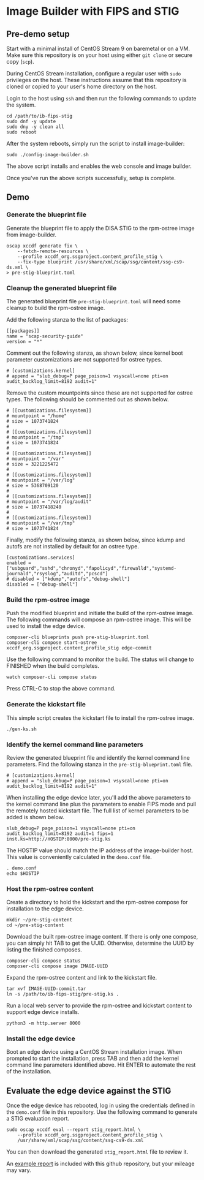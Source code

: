# Image Builder with FIPS and STIG

## Pre-demo setup 
Start with a minimal install of CentOS Stream 9 on baremetal or on a
VM. Make sure this repository is on your host using either `git clone`
or secure copy (`scp`).

During CentOS Stream installation, configure a regular user with `sudo`
privileges on the host. These instructions assume that this repository
is cloned or copied to your user's home directory on the host.

Login to the host using `ssh` and then run the following commands to
update the system.

    cd /path/to/ib-fips-stig
    sudo dnf -y update
    sudo dny -y clean all
    sudo reboot

After the system reboots, simply run the script to install image-builder:

    sudo ./config-image-builder.sh
    
The above script installs and enables the web console and image builder.

Once you've run the above scripts successfully, setup is complete.

## Demo
### Generate the blueprint file
Generate the blueprint file to apply the DISA STIG to the rpm-ostree
image from image-builder.

    oscap xccdf generate fix \
        --fetch-remote-resources \
        --profile xccdf_org.ssgproject.content_profile_stig \
        --fix-type blueprint /usr/share/xml/scap/ssg/content/ssg-cs9-ds.xml \
	> pre-stig-blueprint.toml

### Cleanup the generated blueprint file
The generated blueprint file `pre-stig-blueprint.toml` will need some
cleanup to build the rpm-ostree image.

Add the following stanza to the list of packages:

    [[packages]]
    name = "scap-security-guide"
    version = "*"

Comment out the following stanza, as shown below, since kernel boot
parameter customizations are not supported for ostree types.

    # [customizations.kernel]
    # append = "slub_debug=P page_poison=1 vsyscall=none pti=on audit_backlog_limit=8192 audit=1"

Remove the custom mountpoints since these are not supported for ostree
types. The following should be commented out as shown below.

    # [[customizations.filesystem]]
    # mountpoint = "/home" 
    # size = 1073741824
    # 
    # [[customizations.filesystem]]
    # mountpoint = "/tmp"
    # size = 1073741824
    # 
    # [[customizations.filesystem]]
    # mountpoint = "/var"
    # size = 3221225472
    # 
    # [[customizations.filesystem]]
    # mountpoint = "/var/log"
    # size = 5368709120
    # 
    # [[customizations.filesystem]]
    # mountpoint = "/var/log/audit"
    # size = 10737418240
    # 
    # [[customizations.filesystem]]
    # mountpoint = "/var/tmp"
    # size = 1073741824

Finally, modify the following stanza, as shown below, since kdump and
autofs are not installed by default for an ostree type.

    [customizations.services]
    enabled = ["usbguard","sshd","chronyd","fapolicyd","firewalld","systemd-journald","rsyslog","auditd","pcscd"]
    # disabled = ["kdump","autofs","debug-shell"]
    disabled = ["debug-shell"]

### Build the rpm-ostree image
Push the modified blueprint and initiate the build of the rpm-ostree
image. The following commands will compose an rpm-ostree image. This
will be used to install the edge device.

    composer-cli blueprints push pre-stig-blueprint.toml
    composer-cli compose start-ostree xccdf_org.ssgproject.content_profile_stig edge-commit

Use the following command to monitor the build. The status will change
to FINISHED when the build completes.

    watch composer-cli compose status

Press CTRL-C to stop the above command.

### Generate the kickstart file
This simple script creates the kickstart file to install the rpm-ostree
image.

    ./gen-ks.sh

### Identify the kernel command line parameters
Review the generated blueprint file and identify the kernel command line
parameters. Find the following stanza in the `pre-stig-blueprint.toml`
file.

    # [customizations.kernel]
    # append = "slub_debug=P page_poison=1 vsyscall=none pti=on audit_backlog_limit=8192 audit=1"

When installing the edge device later, you'll add the above parameters to
the kernel command line plus the parameters to enable FIPS mode and pull
the remotely hosted kickstart file. The full list of kernel parameters
to be added is shown below.

    slub_debug=P page_poison=1 vsyscall=none pti=on audit_backlog_limit=8192 audit=1 fips=1 inst.ks=http://HOSTIP:8000/pre-stig.ks

The HOSTIP value should match the IP address of the image-builder
host. This value is conveniently calculated in the `demo.conf` file.

    . demo.conf
    echo $HOSTIP

### Host the rpm-ostree content
Create a directory to hold the kickstart and the rpm-ostree compose for
installation to the edge device.

    mkdir ~/pre-stig-content
    cd ~/pre-stig-content

Download the built rpm-ostree image content. If there is only one compose,
you can simply hit TAB to get the UUID. Otherwise, determine the UUID
by listing the finished composes.

    composer-cli compose status
    composer-cli compose image IMAGE-UUID

Expand the rpm-ostree content and link to the kickstart file.

    tar xvf IMAGE-UUID-commit.tar
    ln -s /path/to/ib-fips-stig/pre-stig.ks .

Run a local web server to provide the rpm-ostree and kickstart content
to support edge device installs.

    python3 -m http.server 8000

### Install the edge device
Boot an edge device using a CentOS Stream installation image. When
prompted to start the installation, press TAB and then add the kernel
command line parameters identified above. Hit ENTER to automate the
rest of the installation.

## Evaluate the edge device against the STIG
Once the edge device has rebooted, log in using the credentials defined
in the `demo.conf` file in this repository. Use the following command
to generate a STIG evaluation report.

    sudo oscap xccdf eval --report stig_report.html \
        --profile xccdf_org.ssgproject.content_profile_stig \
        /usr/share/xml/scap/ssg/content/ssg-cs9-ds.xml

You can then download the generated `stig_report.html` file to review it.

An [example report](stig_report.html) is included with this github repository, but your
mileage may vary.
